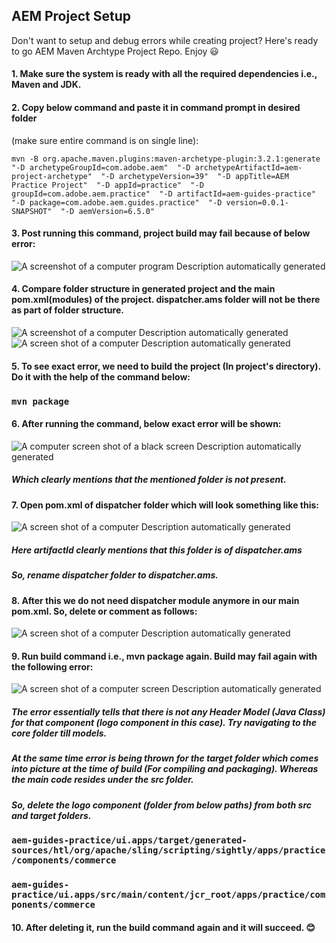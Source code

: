 ## AEM Project Setup

Don't want to setup and debug errors while creating project? Here's ready to go AEM Maven Archtype Project Repo. Enjoy :smiley:

#### 1.  Make sure the system is ready with all the required dependencies i.e., Maven and JDK. 

#### 2.  Copy below command and paste it in command prompt in desired folder 
(make sure entire command is on single line):
    
   ```mvn -B org.apache.maven.plugins:maven-archetype-plugin:3.2.1:generate  "-D archetypeGroupId=com.adobe.aem"  "-D archetypeArtifactId=aem-project-archetype"  "-D archetypeVersion=39"  "-D appTitle=AEM Practice Project"  "-D appId=practice"  "-D groupId=com.adobe.aem.practice"  "-D artifactId=aem-guides-practice"  "-D package=com.adobe.aem.guides.practice"  "-D version=0.0.1-SNAPSHOT"  "-D aemVersion=6.5.0"```

#### 3.  Post running this command, project build may fail because of below error:

![A screenshot of a computer program Description automatically
generated](./image1.png)

#### 4.  Compare folder structure in generated project and the main pom.xml(modules) of the project. **dispatcher.ams** folder will not be there as part of folder structure.

![A screenshot of a computer Description automatically
generated](./image2.png)![A screen shot of a computer Description
automatically
generated](./image3.png)

#### 5.  To see exact error, we need to build the project (In project's directory). Do it with the help of the command below:
    
### `mvn package`

#### 6.  After running the command, below exact error will be shown:

![A computer screen shot of a black screen Description automatically
generated](./image4.png)

##### Which clearly mentions that the mentioned folder is not present.

#### 7.  Open pom.xml of dispatcher folder which will look something like this:

![A screen shot of a computer Description automatically
generated](./image5.png)

##### Here artifactId clearly mentions that this folder is of dispatcher.ams

##### So, rename dispatcher folder to dispatcher.ams.

#### 8.  After this we do not need dispatcher module anymore in our main pom.xml. So, delete or comment as follows:

![A screen shot of a computer Description automatically
generated](./image6.png)

#### 9.  Run build command i.e., mvn package again. Build may fail again with the following error:

![A screen shot of a computer screen Description automatically
generated](./image7.png)

##### The error essentially tells that there is not any Header Model (Java Class) for that component (logo component in this case). Try navigating to the core folder till models.

##### At the same time error is being thrown for the target folder which comes into picture at the time of build (For compiling and packaging). Whereas the main code resides under the src folder.

##### So, delete the logo component (folder from below paths) from both src and target folders.

### `aem-guides-practice/ui.apps/target/generated-sources/htl/org/apache/sling/scripting/sightly/apps/practice/components/commerce`

### `aem-guides-practice/ui.apps/src/main/content/jcr_root/apps/practice/components/commerce`

#### 10.	After deleting it, run the build command again and it will succeed. :blush:
